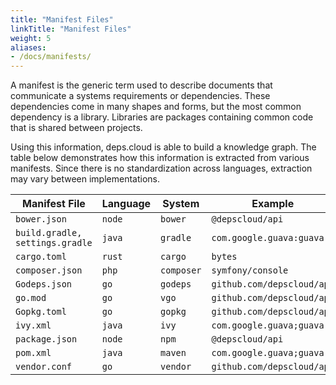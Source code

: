 ```yaml
---
title: "Manifest Files"
linkTitle: "Manifest Files"
weight: 5
aliases:
- /docs/manifests/
---
```


A manifest is the generic term used to describe documents that communicate a systems requirements or dependencies.
These dependencies come in many shapes and forms, but the most common dependency is a library.
Libraries are packages containing common code that is shared between projects.

Using this information, deps.cloud is able to build a knowledge graph.
The table below demonstrates how this information is extracted from various manifests.
Since there is no standardization across languages, extraction may vary between implementations.

| Manifest File                   | Language | System     | Example                     | Organization       | Module           |
|---------------------------------|----------|------------|-----------------------------|--------------------|------------------|
| `bower.json`                    | `node`   | `bower`    | `@depscloud/api`            | `depscloud`        | `api`            |
| `build.gradle, settings.gradle` | `java`   | `gradle`   | `com.google.guava:guava`    | `com.google.guava` | `guava`          |
| `cargo.toml`                    | `rust`   | `cargo`    | `bytes`                     | `_`                | `bytes`          |
| `composer.json`                 | `php`    | `composer` | `symfony/console`           | `symfony`          | `console`        |
| `Godeps.json`                   | `go`     | `godeps`   | `github.com/depscloud/api`  | `github.com`       | `depscloud/api`  |
| `go.mod`                        | `go`     | `vgo`      | `github.com/depscloud/api`  | `github.com`       | `depscloud/api`  |
| `Gopkg.toml`                    | `go`     | `gopkg`    | `github.com/depscloud/api`  | `github.com`       | `depscloud/api`  |
| `ivy.xml`                       | `java`   | `ivy`      | `com.google.guava;guava`    | `com.google.guava` | `guava`          |
| `package.json`                  | `node`   | `npm`      | `@depscloud/api`            | `depscloud`        | `api`            |
| `pom.xml`                       | `java`   | `maven`    | `com.google.guava;guava`    | `com.google.guava` | `guava`          |
| `vendor.conf`                   | `go`     | `vendor`   | `github.com/depscloud/api`  | `github.com`       | `depscloud/api`  |
